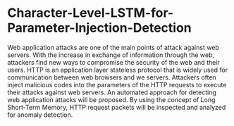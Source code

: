 # Character-Level-LSTM-for-Parameter-Injection-Detection
Web application attacks are one of the main points of attack against web servers. With the increase in exchange of information through the web, attackers find new ways to compromise the security of the web and their users. HTTP is an application layer stateless protocol that is widely used for communication between web browsers and we servers. Attackers often inject malicious codes into the parameters of the HTTP requests to execute their attacks against web servers. An automated approach for detecting web application attacks will be proposed. By using the concept of Long Short-Term Memory, HTTP request packets will be inspected and analyzed for anomaly detection.
